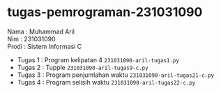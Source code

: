 # tugas-pemrograman-231031090
<div> Nama : Muhammad Aril </div>
<div> Nim : 231031090 </div>
<div> Prodi : Sistem Informasi C </div>

* Tugas 1 : Program kelipatan 4 `231031090-aril-tugas1.py`
* Tugas 2 : Tupple `231031090-aril-tugas9-c.py`
* Tugas 3 : Program penjumlahan waktu `231031090-aril-tugas21-c.py`
* Tugas 4 : Program selisih waktu `231031090-aril-tugas22-c.py`
